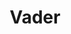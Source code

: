 ---
title: "Vader"
id: "Vader"
image: "/images/star_wars/Vader.jpg"
link: "https://square.link/u/xBRlVEvY"
price: "$5.00"
description: "DARTH VADER VINYL STICKER | 3\""
---